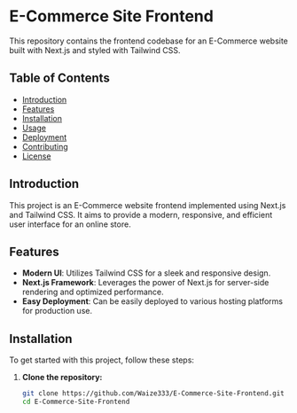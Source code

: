 # E-Commerce Site Frontend

This repository contains the frontend codebase for an E-Commerce website built with Next.js and styled with Tailwind CSS.

## Table of Contents

- [Introduction](#introduction)
- [Features](#features)
- [Installation](#installation)
- [Usage](#usage)
- [Deployment](#deployment)
- [Contributing](#contributing)
- [License](#license)

## Introduction

This project is an E-Commerce website frontend implemented using Next.js and Tailwind CSS. It aims to provide a modern, responsive, and efficient user interface for an online store.

## Features

- **Modern UI**: Utilizes Tailwind CSS for a sleek and responsive design.
- **Next.js Framework**: Leverages the power of Next.js for server-side rendering and optimized performance.
- **Easy Deployment**: Can be easily deployed to various hosting platforms for production use.

## Installation

To get started with this project, follow these steps:

1. **Clone the repository:**

   ```bash
   git clone https://github.com/Waize333/E-Commerce-Site-Frontend.git
   cd E-Commerce-Site-Frontend
